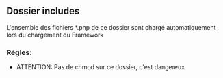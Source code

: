 ## Dossier includes
L'ensemble des fichiers *.php de ce dossier sont chargé automatiquement lors du chargement du Framework 

### Régles:
 * ATTENTION: Pas de chmod sur ce dossier, c'est dangereux 